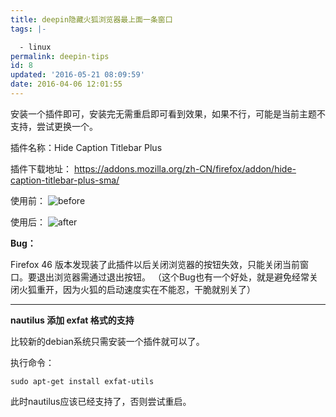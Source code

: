 ```yaml
---
title: deepin隐藏火狐浏览器最上面一条窗口
tags: |-

  - linux
permalink: deepin-tips
id: 8
updated: '2016-05-21 08:09:59'
date: 2016-04-06 12:01:55
---
```


安装一个插件即可，安装完无需重启即可看到效果，如果不行，可能是当前主题不支持，尝试更换一个。

插件名称：Hide Caption Titlebar Plus 

插件下载地址： 
https://addons.mozilla.org/zh-CN/firefox/addon/hide-caption-titlebar-plus-sma/

使用前：
![before](http://chenjx.cn/content/images/2016/04/----20160428004630.png)

使用后：
![after](http://chenjx.cn/content/images/2016/04/----20160428004641.png)



**Bug：**

Firefox 46 版本发现装了此插件以后关闭浏览器的按钮失效，只能关闭当前窗口。要退出浏览器需通过退出按钮。
（这个Bug也有一个好处，就是避免经常关闭火狐重开，因为火狐的启动速度实在不能忍，干脆就别关了）

___

**nautilus 添加 exfat 格式的支持**

比较新的debian系统只需安装一个插件就可以了。

执行命令：

`sudo apt-get install exfat-utils`

此时nautilus应该已经支持了，否则尝试重启。